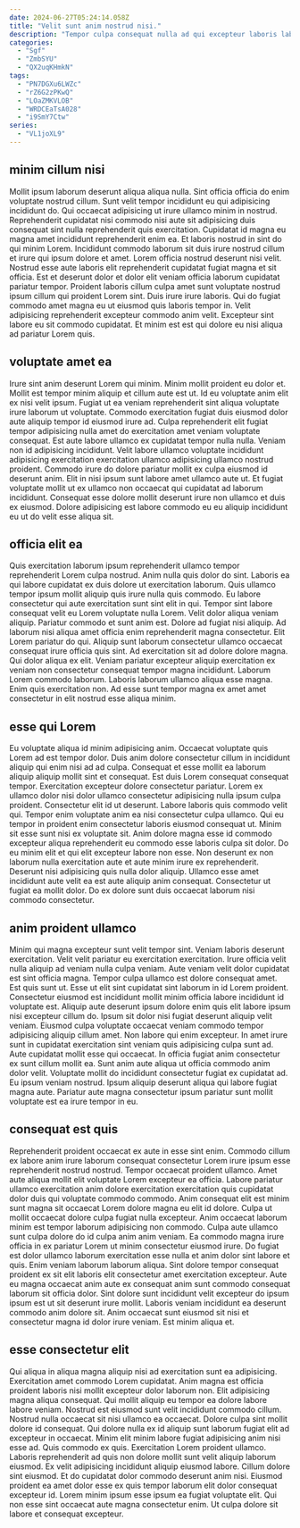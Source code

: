 ```yaml
---
date: 2024-06-27T05:24:14.058Z
title: "Velit sunt anim nostrud nisi."
description: "Tempor culpa consequat nulla ad qui excepteur laboris labore eiusmod. Nulla id reprehenderit cupidatat cillum Lorem occaecat veniam cillum cillum minim duis."
categories:
  - "Sgf"
  - "ZmbSYU"
  - "QX2uqKHmkN"
tags:
  - "PN7DGXu6LWZc"
  - "rZ6G2zPKwQ"
  - "LOaZMKVLOB"
  - "WRDCEaTsA028"
  - "i9SmY7Ctw"
series:
  - "VL1joXL9"
---
```



## minim cillum nisi

Mollit ipsum laborum deserunt aliqua aliqua nulla. Sint officia officia do enim voluptate nostrud cillum. Sunt velit tempor incididunt eu qui adipisicing incididunt do. Qui occaecat adipisicing ut irure ullamco minim in nostrud. Reprehenderit cupidatat nisi commodo nisi aute sit adipisicing duis consequat sint nulla reprehenderit quis exercitation. Cupidatat id magna eu magna amet incididunt reprehenderit enim ea.
Et laboris nostrud in sint do qui minim Lorem. Incididunt commodo laborum sit duis irure nostrud cillum et irure qui ipsum dolore et amet. Lorem officia nostrud deserunt nisi velit. Nostrud esse aute laboris elit reprehenderit cupidatat fugiat magna et sit officia.
Est et deserunt dolor et dolor elit veniam officia laborum cupidatat pariatur tempor. Proident laboris cillum culpa amet sunt voluptate nostrud ipsum cillum qui proident Lorem sint. Duis irure irure laboris. Qui do fugiat commodo amet magna eu ut eiusmod quis laboris tempor in. Velit adipisicing reprehenderit excepteur commodo anim velit. Excepteur sint labore eu sit commodo cupidatat. Et minim est est qui dolore eu nisi aliqua ad pariatur Lorem quis.

## voluptate amet ea

Irure sint anim deserunt Lorem qui minim. Minim mollit proident eu dolor et. Mollit est tempor minim aliquip et cillum aute est ut. Id eu voluptate anim elit ex nisi velit ipsum. Fugiat ut ea veniam reprehenderit sint aliqua voluptate irure laborum ut voluptate.
Commodo exercitation fugiat duis eiusmod dolor aute aliquip tempor id eiusmod irure ad. Culpa reprehenderit elit fugiat tempor adipisicing nulla amet do exercitation amet veniam voluptate consequat. Est aute labore ullamco ex cupidatat tempor nulla nulla. Veniam non id adipisicing incididunt. Velit labore ullamco voluptate incididunt adipisicing exercitation exercitation ullamco adipisicing ullamco nostrud proident. Commodo irure do dolore pariatur mollit ex culpa eiusmod id deserunt anim.
Elit in nisi ipsum sunt labore amet ullamco aute ut. Et fugiat voluptate mollit ut ex ullamco non occaecat qui cupidatat ad laborum incididunt. Consequat esse dolore mollit deserunt irure non ullamco et duis ex eiusmod. Dolore adipisicing est labore commodo eu eu aliquip incididunt eu ut do velit esse aliqua sit.

## officia elit ea

Quis exercitation laborum ipsum reprehenderit ullamco tempor reprehenderit Lorem culpa nostrud. Anim nulla quis dolor do sint. Laboris ea qui labore cupidatat ex duis dolore ut exercitation laborum. Quis ullamco tempor ipsum mollit aliquip quis irure nulla quis commodo. Eu labore consectetur qui aute exercitation sunt sint elit in qui. Tempor sint labore consequat velit eu Lorem voluptate nulla Lorem. Velit dolor aliqua veniam aliquip.
Pariatur commodo et sunt anim est. Dolore ad fugiat nisi aliquip. Ad laborum nisi aliqua amet officia enim reprehenderit magna consectetur. Elit Lorem pariatur do qui. Aliquip sunt laborum consectetur ullamco occaecat consequat irure officia quis sint. Ad exercitation sit ad dolore dolore magna. Qui dolor aliqua ex elit.
Veniam pariatur excepteur aliquip exercitation ex veniam non consectetur consequat tempor magna incididunt. Laborum Lorem commodo laborum. Laboris laborum ullamco aliqua esse magna. Enim quis exercitation non. Ad esse sunt tempor magna ex amet amet consectetur in elit nostrud esse aliqua minim.

## esse qui Lorem

Eu voluptate aliqua id minim adipisicing anim. Occaecat voluptate quis Lorem ad est tempor dolor. Duis anim dolore consectetur cillum in incididunt aliquip qui enim nisi ad ad culpa. Consequat et esse mollit ea laborum aliquip aliquip mollit sint et consequat. Est duis Lorem consequat consequat tempor. Exercitation excepteur dolore consectetur pariatur.
Lorem ex ullamco dolor nisi dolor ullamco consectetur adipisicing nulla ipsum culpa proident. Consectetur elit id ut deserunt. Labore laboris quis commodo velit qui. Tempor enim voluptate anim ea nisi consectetur culpa ullamco. Qui eu tempor in proident enim consectetur laboris eiusmod consequat ut. Minim sit esse sunt nisi ex voluptate sit. Anim dolore magna esse id commodo excepteur aliqua reprehenderit eu commodo esse laboris culpa sit dolor.
Do eu minim elit et qui elit excepteur labore non esse. Non deserunt ex non laborum nulla exercitation aute et aute minim irure ex reprehenderit. Deserunt nisi adipisicing quis nulla dolor aliquip. Ullamco esse amet incididunt aute velit ea est aute aliquip anim consequat. Consectetur ut fugiat ea mollit dolor. Do ex dolore sunt duis occaecat laborum nisi commodo consectetur.

## anim proident ullamco

Minim qui magna excepteur sunt velit tempor sint. Veniam laboris deserunt exercitation. Velit velit pariatur eu exercitation exercitation. Irure officia velit nulla aliquip ad veniam nulla culpa veniam. Aute veniam velit dolor cupidatat est sint officia magna.
Tempor culpa ullamco est dolore consequat amet. Est quis sunt ut. Esse ut elit sint cupidatat sint laborum in id Lorem proident. Consectetur eiusmod est incididunt mollit minim officia labore incididunt id voluptate est. Aliquip aute deserunt ipsum dolore enim quis elit labore ipsum nisi excepteur cillum do. Ipsum sit dolor nisi fugiat deserunt aliquip velit veniam. Eiusmod culpa voluptate occaecat veniam commodo tempor adipisicing aliquip cillum amet. Non labore qui enim excepteur.
In amet irure sunt in cupidatat exercitation sint veniam quis adipisicing culpa sunt ad. Aute cupidatat mollit esse qui occaecat. In officia fugiat anim consectetur ex sunt cillum mollit ea. Sunt anim aute aliqua ut officia commodo anim dolor velit. Voluptate mollit do incididunt consectetur fugiat ex cupidatat ad. Eu ipsum veniam nostrud. Ipsum aliquip deserunt aliqua qui labore fugiat magna aute. Pariatur aute magna consectetur ipsum pariatur sunt mollit voluptate est ea irure tempor in eu.

## consequat est quis

Reprehenderit proident occaecat ex aute in esse sint enim. Commodo cillum ex labore anim irure laborum consequat consectetur Lorem irure ipsum esse reprehenderit nostrud nostrud. Tempor occaecat proident ullamco. Amet aute aliqua mollit elit voluptate Lorem excepteur ea officia. Labore pariatur ullamco exercitation anim dolore exercitation exercitation quis cupidatat dolor duis qui voluptate commodo commodo.
Anim consequat elit est minim sunt magna sit occaecat Lorem dolore magna eu elit id dolore. Culpa ut mollit occaecat dolore culpa fugiat nulla excepteur. Anim occaecat laborum minim est tempor laborum adipisicing non commodo. Culpa aute ullamco sunt culpa dolore do id culpa anim anim veniam. Ea commodo magna irure officia in ex pariatur Lorem ut minim consectetur eiusmod irure.
Do fugiat est dolor ullamco laborum exercitation esse nulla et anim dolor sint labore et quis. Enim veniam laborum laborum aliqua. Sint dolore tempor consequat proident ex sit elit laboris elit consectetur amet exercitation excepteur. Aute eu magna occaecat anim aute ex consequat anim sunt commodo consequat laborum sit officia dolor. Sint dolore sunt incididunt velit excepteur do ipsum ipsum est ut sit deserunt irure mollit. Laboris veniam incididunt ea deserunt commodo anim dolore sit. Anim occaecat sunt eiusmod sit nisi et consectetur magna id dolor irure veniam. Est minim aliqua et.

## esse consectetur elit

Qui aliqua in aliqua magna aliquip nisi ad exercitation sunt ea adipisicing. Exercitation amet commodo Lorem cupidatat. Anim magna est officia proident laboris nisi mollit excepteur dolor laborum non. Elit adipisicing magna aliqua consequat. Qui mollit aliquip eu tempor ea dolore labore labore veniam.
Nostrud est eiusmod sunt velit incididunt commodo cillum. Nostrud nulla occaecat sit nisi ullamco ea occaecat. Dolore culpa sint mollit dolore id consequat. Qui dolore nulla ex id aliquip sunt laborum fugiat elit ad excepteur in occaecat. Minim elit minim labore fugiat adipisicing anim nisi esse ad. Quis commodo ex quis. Exercitation Lorem proident ullamco. Laboris reprehenderit ad quis non dolore mollit sunt velit aliquip laborum eiusmod.
Ex velit adipisicing incididunt aliquip eiusmod labore. Cillum dolore sint eiusmod. Et do cupidatat dolor commodo deserunt anim nisi. Eiusmod proident ea amet dolor esse ex quis tempor laborum elit dolor consequat excepteur id. Lorem minim ipsum esse ipsum ea fugiat voluptate elit. Qui non esse sint occaecat aute magna consectetur enim. Ut culpa dolore sit labore et consequat excepteur.

